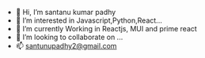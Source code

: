 - 👋 Hi, I’m santanu kumar padhy
- 👀 I’m interested in Javascript,Python,React...
- 🌱 I’m currently Working in  Reactjs, MUI and prime react
- 💞️ I’m looking to collaborate on ...
- 📫 santunupadhy2@gmail.com

<!---
1mv20mc042/1mv20mc042 is a ✨ special ✨ repository because its `README.md` (this file) appears on your GitHub profile.
You can click the Preview link to take a look at your changes.
--->
